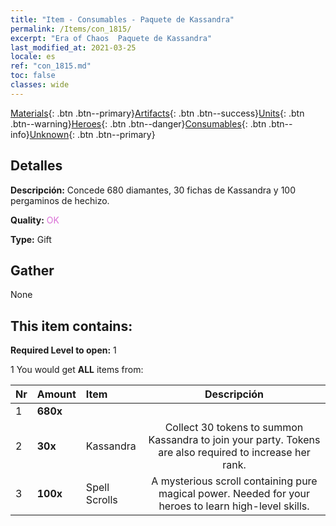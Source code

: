 ```yaml
---
title: "Item - Consumables - Paquete de Kassandra"
permalink: /Items/con_1815/
excerpt: "Era of Chaos  Paquete de Kassandra"
last_modified_at: 2021-03-25
locale: es
ref: "con_1815.md"
toc: false
classes: wide
---
```

 [Materials](/es/Items/){: .btn .btn--primary}[Artifacts](/es/Items/Artifacts/){: .btn .btn--success}[Units](/es/Items/Units/){: .btn .btn--warning}[Heroes](/es/Items/Heroes/){: .btn .btn--danger}[Consumables](/es/Items/Consumables/){: .btn .btn--info}[Unknown](/es/Items/Unknown/){: .btn .btn--primary}

## Detalles
 **Descripción:** Concede 680 diamantes, 30 fichas de Kassandra y 100 pergaminos de hechizo.

 **Quality:** <span style="color: #DA70D6">OK</span>

 **Type:** Gift

## Gather

  None

## This item contains:

 **Required Level to open:** 1

 1 You would get **ALL** items  from:

  | Nr | Amount |     Item    | Descripción |
  |:---|:-------|:------------|:-----------:|
  | 1 |  **680x** | <i class="fas fa-gem"/> |  | 
  | 2 |  **30x** | Kassandra | Collect 30 tokens to summon Kassandra to join your party. Tokens are also required to increase her rank.  | 
  | 3 |  **100x** | Spell Scrolls | A mysterious scroll containing pure magical power. Needed for your heroes to learn high-level skills.  | 
